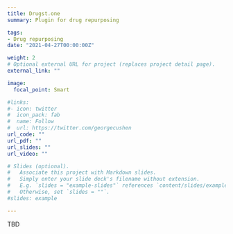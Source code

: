 ```yaml
---
title: Drugst.one
summary: Plugin for drug repurposing

tags:
- Drug repurposing
date: "2021-04-27T00:00:00Z"

weight: 2
# Optional external URL for project (replaces project detail page).
external_link: ""

image:
  focal_point: Smart

#links:
#- icon: twitter
#  icon_pack: fab
#  name: Follow
#  url: https://twitter.com/georgecushen
url_code: ""
url_pdf: ""
url_slides: ""
url_video: ""

# Slides (optional).
#   Associate this project with Markdown slides.
#   Simply enter your slide deck's filename without extension.
#   E.g. `slides = "example-slides"` references `content/slides/example-slides.md`.
#   Otherwise, set `slides = ""`.
#slides: example

---
```


TBD
